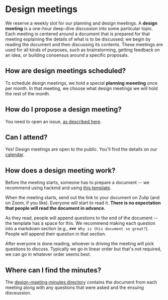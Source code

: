 # Design meetings

We reserve a weekly slot for our planning and design meetings. 
A **design meeting** is a one-hour deep-dive discussion into some particular
topic. Each meeting is centered around a document that is prepared for
that meeting explaining the details of what is to be discussed; we begin by reading
the document and then discussing its contents. These meetings are used for all kinds
of purposes, such as brainstorming, getting feedback on an idea, or building
consensus around a specific proposals.

## How are design meetings scheduled?

To schedule design meetings, we hold a special **planning meeeting** once per month.
In that meeting, we choose what design meetings we will hold the rest of the month.

## How do I propose a design meeting?

You need to open an issue, [as described here](./how_to/design_meeting.md).

## Can I attend?

Yes! Design meetings are open to the public. You'll find the details on our [calendar](./calendar.md).

## How does a design meeting work?

Before the meeting starts, someone has to prepare a document -- we recommend using hackmd and using [this template](https://hackmd.io/VJrbVMeqT4uUDBRVncHyTw). 

When the meeting starts, send out the link to your document on Zulip (and on Zoom, if you like). Everyone will start to read it. **There is no expectation that people will read the document in advance.**

As they read, people will append questions to the end of the document -- the template has a space for this. We recommend making each question into a markdown section (e.g., `### Why is this document so great?`). People will append their question in that section.

After everyone is done reading, whoever is driving the meeting will pick questions to discuss. Typically we go in linear order but that's not required, we can go in whatever order seems best.

## Where can I find the minutes?

The [design-meeting-minutes directory][dnm] contains the document from each meeting along with any questions that were asked and the ensuing disceussion.

[dnm]: https://github.com/rust-lang/lang-team/tree/master/design-meeting-minutes


